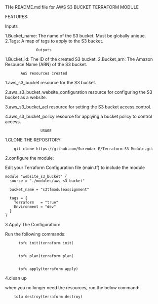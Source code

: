 THe README.md file for AWS S3 BUCKET TERRAFORM MODULE

FEATURES:
               
Inputs 

1.Bucket_name: The name of the S3 bucket. Must be globally unique.
2.Tags: A map of tags to apply to the S3 bucket.

                  Outputs

1.Bucket_id: The ID of the created S3 bucket.
2.Bucket_arn: The Amazon Resource Name (ARN) of the S3 bucket.

           AWS resources created

1.aws_s3_bucket resource for the S3 bucket.

2.aws_s3_bucket_website_configuration resource for configuring the S3 bucket as a website.

3.aws_s3_bucket_acl resource for setting the S3 bucket access control.

4.aws_s3_bucket_policy resource for applying a bucket policy to control access.

                    USAGE

1.CLONE THE REPOSITORY:
 

        git clone https://github.com/Surendar-E/Terraform-S3-Module.git


2.configure the module:

Edit your Terraform Configuration file (main.tf) to include the module



	module "website_s3_bucket" {
	  source = "./modules/aws-s3-bucket"

	  bucket_name = "s3tfmoduleassignment"

	  tags = {
	    Terraform   = "true"
	    Environment = "dev"
	  }
	}



3.Apply The Configuration:

  Run the following commands:


          tofu init(terraform init)


          tofu plan(terraform plan)


          tofu apply(terraform apply)


4.clean up

when you no longer need the resources, run the below command:


        tofu destroy(terraform destroy)


